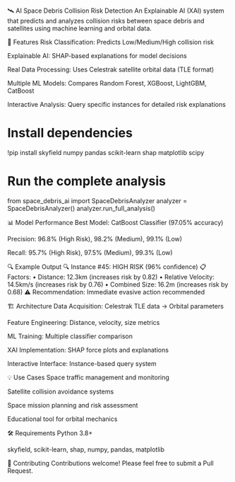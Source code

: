 🛰️ AI Space Debris Collision Risk Detection
An Explainable AI (XAI) system that predicts and analyzes collision risks between space debris and satellites using machine learning and orbital data.

🌟 Features
Risk Classification: Predicts Low/Medium/High collision risk

Explainable AI: SHAP-based explanations for model decisions

Real Data Processing: Uses Celestrak satellite orbital data (TLE format)

Multiple ML Models: Compares Random Forest, XGBoost, LightGBM, CatBoost

Interactive Analysis: Query specific instances for detailed risk explanations

# Install dependencies
!pip install skyfield numpy pandas scikit-learn shap matplotlib scipy

# Run the complete analysis
from space_debris_ai import SpaceDebrisAnalyzer
analyzer = SpaceDebrisAnalyzer()
analyzer.run_full_analysis()

📊 Model Performance
Best Model: CatBoost Classifier (97.05% accuracy)

Precision: 96.8% (High Risk), 98.2% (Medium), 99.1% (Low)

Recall: 95.7% (High Risk), 97.5% (Medium), 99.3% (Low)

🔍 Example Output
🔍 Instance #45: HIGH RISK (96% confidence)
📋 Factors: 
   • Distance: 12.3km (increases risk by 0.82)
   • Relative Velocity: 14.5km/s (increases risk by 0.76)
   • Combined Size: 16.2m (increases risk by 0.68)
⚠️ Recommendation: Immediate evasive action recommended


🏗️ Architecture
Data Acquisition: Celestrak TLE data → Orbital parameters

Feature Engineering: Distance, velocity, size metrics

ML Training: Multiple classifier comparison

XAI Implementation: SHAP force plots and explanations

Interactive Interface: Instance-based query system

💡 Use Cases
Space traffic management and monitoring

Satellite collision avoidance systems

Space mission planning and risk assessment

Educational tool for orbital mechanics

🛠️ Requirements
Python 3.8+

skyfield, scikit-learn, shap, numpy, pandas, matplotlib

🤝 Contributing
Contributions welcome! Please feel free to submit a Pull Request.

